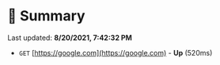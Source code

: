# 📖 Summary
Last updated: **8/20/2021, 7:42:32 PM**

- `GET` [https://google.com](https://google.com) - **Up** (520ms)
